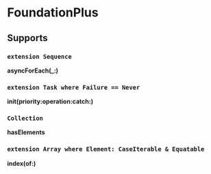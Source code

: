 # FoundationPlus

## Supports

### `extension Sequence`
**asyncForEach(_:)**

### `extension Task where Failure == Never`
**init(priority:operation:catch:)**

### `Collection`
**hasElements**

### `extension Array where Element: CaseIterable & Equatable`
**index(of:)**
